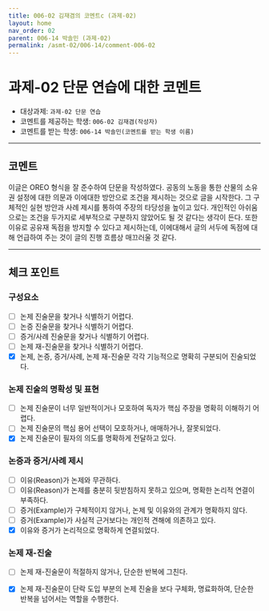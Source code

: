 ```yaml
---
title: 006-02 김재겸의 코멘트c (과제-02) 
layout: home
nav_order: 02
parent: 006-14 박솔민 (과제-02)
permalink: /asmt-02/006-14/comment-006-02
---
```


# 과제-02 단문 연습에 대한 코멘트

- 대상과제: `과제-02 단문 연습`
- 코멘트를 제공하는 학생: `006-02 김재겸(작성자)` 
- 코멘트를 받는 학생: `006-14 박솔민(코멘트를 받는 학생 이름)` 

---

## 코멘트

이글은 OREO 형식을 잘 준수하여 단문을 작성하였다. 공동의 노동을 통한 산물의 소유권 설정에 대한 의문과 이에대한 방안으로 조건을 제시하는 것으로 글을 시작한다. 그 구체적인 실현 방안과 사례 제시를 통하여 주장의 타당성을 높이고 있다. 개인적인 아쉬움으로는 조건을 두가지로 세부적으로 구분하지 않았어도 될 것 같다는 생각이 든다. 또한 이유로 공유재 독점을 방지할 수 있다고 제시하는데, 이에대해서 글의 서두에 독점에 대해 언급하여 주는 것이 글의 진행 흐름상 매끄러울 것 같다. 

---

## 체크 포인트

### **구성요소**
- [ ] 논제 진술문을 찾거나 식별하기 어렵다.
- [ ] 논증 진술문을 찾거나 식별하기 어렵다.
- [ ] 증거/사례 진술문을 찾거나 식별하기 어렵다.
- [ ] 논제 재-진술문을 찾거나 식별하기 어렵다.
- [x] 논제, 논증, 증거/사례, 논제 재-진술문 각각 기능적으로 명확히 구분되어 진술되었다.

### **논제 진술의 명확성 및 표현**  
- [ ] 논제 진술문이 너무 일반적이거나 모호하여 독자가 핵심 주장을 명확히 이해하기 어렵다.  
- [ ] 논제 진술문의 핵심 용어 선택이 모호하거나, 애매하거나, 잘못되었다.  
- [x] 논제 진술문이 필자의 의도를 명확하게 전달하고 있다.  

### **논증과 증거/사례 제시**  
- [ ] 이유(Reason)가 논제와 무관하다.
- [ ] 이유(Reason)가 논제를 충분히 뒷받침하지 못하고 있으며, 명확한 논리적 연결이 부족하다.  
- [ ] 증거(Example)가 구체적이지 않거나, 논제 및 이유와의 관계가 명확하지 않다. 
- [ ] 증거(Example)가 사실적 근거보다는 개인적 견해에 의존하고 있다.  
- [x] 이유와 증거가 논리적으로 명확하게 연결되었다.  

### **논제 재-진술**  
- [ ] 논제 재-진술문이 적절하지 않거나, 단순한 반복에 그친다.   
- [x] 논제 재-진술문이 단락 도입 부분의 논제 진술을 보다 구체화, 명료화하여, 단순한 반복을 넘어서는 역할을 수행한다.  

